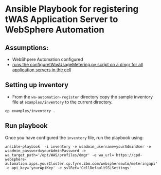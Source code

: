 # Ansible Playbook for registering tWAS Application Server to WebSphere Automation

## Assumptions:

 - WebShpere Automation configured
 - [runs the configuretWasUsageMetering.py script on a dmgr for all application servers in the cell](https://www.ibm.com/docs/en/ws-automation?topic=vulnerabilities-adding-websphere-application-server-server) 

## Setting up inventory

- From the `wa-automation-register` directory copy the sample inventory file at `examples/inventory` to the  current directory.

```
cp examples/inventory .
```

## Run playbook

Once you have configured the `inventory` file, run the playbook using:

```
ansible-playbook  -i inventory -e wsadmin_username=yourAdminUser -e wsadmin_password=yourAdminPassword -e wa_target_path='/opt/WAS/profiles/dmgr' -e wa_url='https://cpd-websphere-automation.apps.yourCluster.cp.fyre.ibm.com/websphereauto/meteringapi' -e api_key='yourApiKey' -e sslRef='CellDefaultSSLSettings'

```
